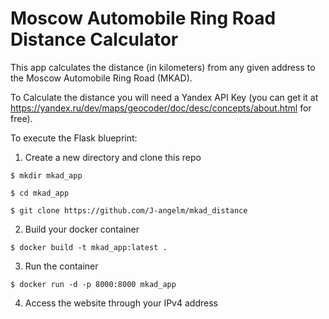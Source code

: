 # Moscow Automobile Ring Road Distance Calculator
This app calculates the distance (in kilometers) from any given address to the Moscow Automobile Ring Road (MKAD).

To Calculate the distance you will need a Yandex API Key (you can get it at https://yandex.ru/dev/maps/geocoder/doc/desc/concepts/about.html for free).

To execute the Flask blueprint:
1. Create a new directory and clone this repo
```
$ mkdir mkad_app
```
```
$ cd mkad_app
```
```
$ git clone https://github.com/J-angelm/mkad_distance
```
2. Build your docker container 
```
$ docker build -t mkad_app:latest .
```
3. Run the container
```
$ docker run -d -p 8000:8000 mkad_app
```
4. Access the website through your IPv4 address
